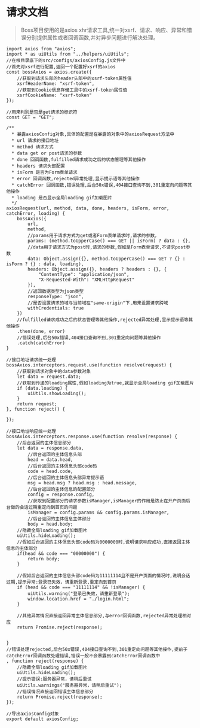 # 请求文档

> Boss项目使用的是axios xhr请求工具,统一对xsrf、请求、响应、异常和错误分别提供属性或者回调函数,并对异步问题进行解决处理。
    
    import axios from "axios";
    import * as uiUtils from "../helpers/uiUtils";
    //在根目录底下的src/configs/axiosConfig.js文件中
    //首先对xsrf进行配置,返回一个配置好xsrf的axios
    const bossAxios = axios.create({
        //获取到请求头部的header头部中的xsrf-token属性值
        xsrfHeaderName: "xsrf-token",
        //获取到Cookie信息存储工具中的xsrf-token属性值
        xsrfCookieName: "xsrf-token"
    });
    
    //用来判别是否是get请求的标识符
    const GET = "GET";
    
    /**
      * 暴露axiosConfig对象,具体的配置是在暴露的对象中的axiosRequest方法中
      * url 请求的接口地址
      * method 请求方式
      * data get or post请求的参数
      * done 回调函数,fulfilled请求成功之后的状态管理等其他操作
      * headers 请求头部配置
      * isForm 是否为Form表单请求
      * error 回调函数,rejected异常处理,显示提示语等其他操作
      * catchError 回调函数,错误处理,后台50x错误,404接口查询不到,301重定向问题等其他操作
      * loading 是否显示全局loading gif加载图片
      */
    axiosRequest(url, method, data, done, headers, isForm, error, catchError, loading) {
        bossAxios({
            url,
            method,
            //params用于请求方式为get或者Form表单请求时,请求的参数。
            params: (method.toUpperCase() === GET || isForm) ? data : {},
            //data用于请求方式为post时,请求的参数,假如是Form表单请求,不请求post参数
            data: Object.assign({}, method.toUpperCase() === GET ? {} : isForm ? {} : data, loading),
            headers: Object.assign({}, headers ? headers : {}, {
                "ContentType": "application/json",
                "X-Requested-With": "XMLHttpRequest"
            }),
            //返回数据类型为json类型
            responseType: "json",
            //是否设置请求的域与当前域在"same-origin"下,用来设置请求跨域
            withCredentials: true
        })
        //fulfilled请求成功之后的状态管理等其他操作,rejected异常处理,显示提示语等其他操作
        .then(done, error)
        //错误处理,后台50x错误,404接口查询不到,301重定向问题等其他操作
        .catch(catchError)
    }
    
    //接口地址请求统一处理
    bossAxios.interceptors.request.use(function resolve(request) {
        //获取到请求对象中的data参数对象
        let data = request.data;
        //获取到传递的loading属性,假如loading为true,就显示全局loading gif加载图片
        if (data.loading) {
            uiUtils.showLoading();
        }
        return request;
    }, function reject() {
        
    });
    
    //接口地址响应统一处理
    bossAxios.interceptors.response.use(function resolve(response) {
        //后台返回的主体信息部分
        let data = response.data,
            //后台返回的主体信息头部
            head = data.head,
            //后台返回的主体信息头部code码
            code = head.code,
            //后台返回的主体信息头部异常提示语
            msg = head.msg ? head.msg : head.message,
            //后台返回的主体信息的配置部分
            config = response.config,
            //获取到配置部分的请求参数isManager,isManager的作用是防止在开户页面后台做的会话过期重定向到首页的问题
            isManager = config.params && config.params.isManager,
            //后台返回的主体信息主体部分
            body = head.body;
        //隐藏全局loading gif加载图片
        uiUtils.hideLoading();
        //假如后台返回的主体信息头部code码为0000000时,说明请求响应成功,直接返回主体信息的主体部分
        if(head && code === "00000000") {
            return body;
        }
        
        //假如后台返回的主体信息头部code码为11111114且不是开户页面的情况时,说明会话过期,提示异常:登录已失效，请重新登录,重定向到首页
        if (head && code === "11111114" && !isManager) {
            uiUtils.warning("登录已失效，请重新登录");
            window.location.href = "./login.html";
        }
        
        //其他异常情况直接返回异常主体信息部分,与error回调函数,rejected异常处理相对应
        return Promise.reject(response);
        
     
    }
    //错误处理rejected,后台50x错误,404接口查询不到,301重定向问题等其他操作,提前于catchError回调函数处理错误,错误一般不会暴露到catchError回调函数中
    , function reject(response) {
        //隐藏全局loading gif加载图片
        uiUtils.hideLoading();
        //提示错误:服务器异常，请稍后重试
        uiUtils.warnings("服务器异常，请稍后重试");
        //错误情况直接返回错误主体信息部分
        return Promise.reject(response);
    });
    
    //导出axiosConfig对象
    export default axiosConfig;    